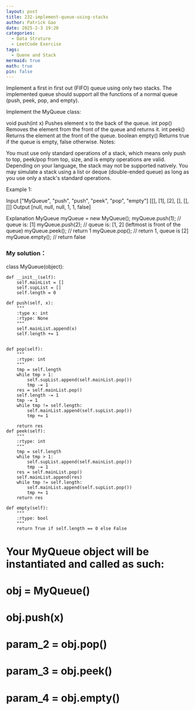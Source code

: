 ```yaml
---
layout: post
title: 232-implement-queue-using-stacks
author: Patrick Gao
date: 2025-2-3 19:20
categories:
  - Data Struture
  - LeetCode Exercise
tags:
  - Quene and Stack
mermaid: true
math: true
pin: false
---
```


 Implement a first in first out (FIFO) queue using only two stacks. The implemented queue should support all the functions of a normal queue (push, peek, pop, and empty).

Implement the MyQueue class:

void push(int x) Pushes element x to the back of the queue.
int pop() Removes the element from the front of the queue and returns it.
int peek() Returns the element at the front of the queue.
boolean empty() Returns true if the queue is empty, false otherwise.
Notes:

You must use only standard operations of a stack, which means only push to top, peek/pop from top, size, and is empty operations are valid.
Depending on your language, the stack may not be supported natively. You may simulate a stack using a list or deque (double-ended queue) as long as you use only a stack's standard operations.
 

Example 1:

Input
["MyQueue", "push", "push", "peek", "pop", "empty"]
[[], [1], [2], [], [], []]
Output
[null, null, null, 1, 1, false]

Explanation
MyQueue myQueue = new MyQueue();
myQueue.push(1); // queue is: [1]
myQueue.push(2); // queue is: [1, 2] (leftmost is front of the queue)
myQueue.peek(); // return 1
myQueue.pop(); // return 1, queue is [2]
myQueue.empty(); // return false





### My solution：
class MyQueue(object):

    def __init__(self):
        self.mainList = []
        self.supList = []
        self.length = 0

    def push(self, x):
        """
        :type x: int
        :rtype: None
        """
        self.mainList.append(x)
        self.length += 1


    def pop(self):
        """
        :rtype: int
        """
        tmp = self.length
        while tmp > 1:
            self.supList.append(self.mainList.pop())
            tmp -= 1
        res = self.mainList.pop()
        self.length -= 1
        tmp -= 1
        while tmp != self.length:
            self.mainList.append(self.supList.pop())
            tmp += 1
        
        return res
    def peek(self):
        """
        :rtype: int
        """
        tmp = self.length
        while tmp > 1:
            self.supList.append(self.mainList.pop())
            tmp -= 1
        res = self.mainList.pop()
        self.mainList.append(res)
        while tmp != self.length:
            self.mainList.append(self.supList.pop())
            tmp += 1
        return res

    def empty(self):
        """
        :rtype: bool
        """
        return True if self.length == 0 else False


# Your MyQueue object will be instantiated and called as such:
# obj = MyQueue()
# obj.push(x)
# param_2 = obj.pop()
# param_3 = obj.peek()
# param_4 = obj.empty()
        

